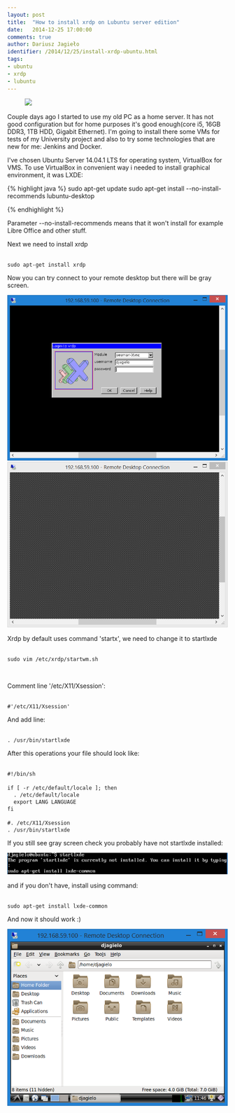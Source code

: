 ```yaml
---
layout: post
title:  "How to install xrdp on Lubuntu server edition"
date:   2014-12-25 17:00:00
comments: true
author: Dariusz Jagieło
identifier: /2014/12/25/install-xrdp-ubuntu.html
tags:
- ubuntu
- xrdp
- lubuntu
---
```

<figure class="aligncenter">
    <img src="https://upload.wikimedia.org/wikipedia/commons/2/27/Lubuntu_logo.svg" />
</figure>


Couple days ago I started to use my old PC as a home server. It has not good configuration but for home purposes it's good enough(core i5, 16GB DDR3, 1TB HDD, Gigabit Ethernet). I'm going to install there some VMs for tests of my University project and also to try some technologies that are new for me: Jenkins and Docker.

<!--more-->

I've chosen Ubuntu Server 14.04.1 LTS for operating system, VirtualBox for VMS. To use VirtualBox in convenient way i needed to install graphical environment, it was LXDE:
<br />

{% highlight java %}
sudo apt-get update
sudo apt-get install --no-install-recommends lubuntu-desktop


{% endhighlight %}


Parameter --no-install-recommends means that it won't install for example Libre Office and other stuff.

Next we need to install xrdp

<pre>
<code class="bash">
sudo apt-get install xrdp
</code></pre>

Now you can try connect to your remote desktop but there will be gray screen.

<div>
<center>
	<a class="fancybox" rel="group" href="/images/posts/26_12_2014/2.PNG"><img class="fb20" src="/images/posts/26_12_2014/2.PNG" alt="" /></a>
	<a class="fancybox" rel="group" href="/images/posts/26_12_2014/3.PNG"><img class="fb20" src="/images/posts/26_12_2014/3.PNG" alt="" /></a>
</center>
</div>

Xrdp by default uses command 'startx', we need to change it to startlxde

<pre><code class="bash">
sudo vim /etc/xrdp/startwm.sh
</code></pre>

<br />

Comment line '/etc/X11/Xsession':

<pre><code class="bash">
#'/etc/X11/Xsession'
</code></pre>

And add line:

<pre><code class="bash">
. /usr/bin/startlxde
</code></pre>

After this operations your file should look like:

<pre><code class="bash">
#!/bin/sh

if [ -r /etc/default/locale ]; then
  . /etc/default/locale
  export LANG LANGUAGE
fi

#. /etc/X11/Xsession
. /usr/bin/startlxde
</code></pre>

If you still see gray screen check you probably have not startlxde installed:

  <a class="fancybox" rel="group" href="/images/posts/26_12_2014/5.PNG"><img class="center" src="/images/posts/26_12_2014/5.PNG" alt="" /></a>

and if you don't have, install using command:

<pre><code class="bash">
sudo apt-get install lxde-common
</code></pre>


And now it should work :)

  <a class="fancybox" href="/images/posts/26_12_2014/6.PNG" title="Orange" rel="group">
        <img class="center fb50" src="/images/posts/26_12_2014/6.PNG" alt="Orange">
  </a>
